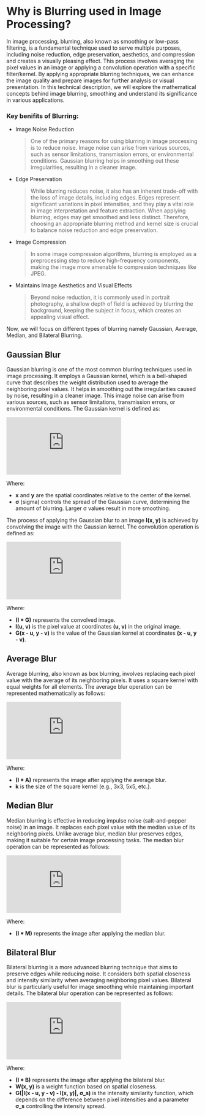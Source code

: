 # Why is Blurring used in Image Processing?

In image processing, blurring, also known as smoothing or low-pass filtering, is a fundamental technique used to serve multiple purposes, including noise reduction, edge preservation, aesthetics, and compression and creates a visually pleasing effect. This process involves averaging the pixel values in an image or applying a convolution operation with a specific filter/kernel. By applying appropriate blurring techniques, we can enhance the image quality and prepare images for further analysis or visual presentation. In this technical description, we will explore the mathematical concepts behind image blurring, smoothing and understand its significance in various applications.

### Key benifits of Blurring:

 * Image Noise Reduction
   > One of the primary reasons for using blurring in image processing is to reduce noise. Image noise can arise from various sources, such as sensor limitations, transmission errors, or environmental conditions. Gaussian blurring helps in smoothing out these irregularities, resulting in a cleaner image.
 * Edge Preservation
   > While blurring reduces noise, it also has an inherent trade-off with the loss of image details, including edges. Edges represent significant variations in pixel intensities, and they play a vital role in image interpretation and feature extraction. When applying blurring, edges may get smoothed and less distinct. Therefore, choosing an appropriate blurring method and kernel size is crucial to balance noise reduction and edge preservation.
 * Image Compression
   > In some image compression algorithms, blurring is employed as a preprocessing step to reduce high-frequency components, making the image more amenable to compression techniques like JPEG.
 * Maintains Image Aesthetics and Visual Effects
   > Beyond noise reduction, it is commonly used in portrait photography, a shallow depth of field is achieved by blurring the background, keeping the subject in focus, which creates an appealing visual effect.


Now, we will focus on different types of blurring namely Gaussian, Average, Median, and Bilateral Blurring.

## Gaussian Blur

Gaussian blurring is one of the most common blurring techniques used in image processing. It employs a Gaussian kernel, which is a bell-shaped curve that describes the weight distribution used to average the neighboring pixel values. It helps in smoothing out the irregularities caused by noise, resulting in a cleaner image. This image noise can arise from various sources, such as sensor limitations, transmission errors, or environmental conditions.  The Gaussian kernel is defined as:


![Gaussian Kernel Formula](https://latex.codecogs.com/svg.latex?%5Cdpi%7B120%7D%20G%28x%2C%20y%29%20%3D%20%5Cfrac%7B1%7D%7B2%5Cpi%5Csigma%5E2%7D%20e%5E%7B-%5Cfrac%7Bx%5E2%20%2B%20y%5E2%7D%7B2%5Csigma%5E2%7D%7D)


Where:
- **x** and **y** are the spatial coordinates relative to the center of the kernel.
- **σ** (sigma) controls the spread of the Gaussian curve, determining the amount of blurring. Larger σ values result in more smoothing.

The process of applying the Gaussian blur to an image **I(x, y)** is achieved by convolving the image with the Gaussian kernel. The convolution operation is defined as:

![Convolution Formula](https://latex.codecogs.com/svg.latex?%5Cdpi%7B120%7D%20%28I%20*%20G%29%28x%2C%20y%29%20%3D%20%5Csum_%7Bu%3D-%5Cinfty%7D%5E%7B%5Cinfty%7D%20%5Csum_%7Bv%3D-%5Cinfty%7D%5E%7B%5Cinfty%7D%20I%28u%2C%20v%29%20%5Ccdot%20G%28x%20-%20u%2C%20y%20-%20v%29)

Where:
- **(I * G)** represents the convolved image.
- **I(u, v)** is the pixel value at coordinates **(u, v)** in the original image.
- **G(x - u, y - v)** is the value of the Gaussian kernel at coordinates **(x - u, y - v)**.

## Average Blur

Average blurring, also known as box blurring, involves replacing each pixel value with the average of its neighboring pixels. It uses a square kernel with equal weights for all elements. The average blur operation can be represented mathematically as follows:

![Average Blur Formula](https://latex.codecogs.com/svg.latex?%5Cdpi%7B120%7D%20%28I%20*%20A%29%28x%2C%20y%29%20%3D%20%5Cfrac%7B1%7D%7Bk%5Ctimes%20k%7D%20%5Csum_%7Bu%3D-%5Cfrac%7Bk%7D%7B2%7D%7D%5E%7B%5Cfrac%7Bk%7D%7B2%7D%7D%20%5Csum_%7Bv%3D-%5Cfrac%7Bk%7D%7B2%7D%7D%5E%7B%5Cfrac%7Bk%7D%7B2%7D%7D%20I%28x%20-%20u%2C%20y%20-%20v%29)

Where:
- **(I * A)** represents the image after applying the average blur.
- **k** is the size of the square kernel (e.g., 3x3, 5x5, etc.).

## Median Blur

Median blurring is effective in reducing impulse noise (salt-and-pepper noise) in an image. It replaces each pixel value with the median value of its neighboring pixels. Unlike average blur, median blur preserves edges, making it suitable for certain image processing tasks. The median blur operation can be represented as follows:

![Median Blur Formula](https://latex.codecogs.com/svg.latex?%5Cdpi%7B120%7D%20%28I%20*%20M%29%28x%2C%20y%29%20%3D%20%5Ctext%7Bmedian%7D%28%5Ctext%7Bneighbors%20of%20%7B%28x%2C%20y%29%7D%7D%29)

Where:
- **(I * M)** represents the image after applying the median blur.

## Bilateral Blur

Bilateral blurring is a more advanced blurring technique that aims to preserve edges while reducing noise. It considers both spatial closeness and intensity similarity when averaging neighboring pixel values. Bilateral blur is particularly useful for image smoothing while maintaining important details. The bilateral blur operation can be represented as follows:

![Bilateral Blur Formula](https://latex.codecogs.com/svg.latex?%5Cdpi%7B120%7D%20%28I%20*%20B%29%28x%2C%20y%29%20%3D%20%5Cfrac%7B1%7D%7BW%28x%2C%20y%29%7D%20%5Csum_%7Bu%3D-%5Cfrac%7Bk%7D%7B2%7D%7D%5E%7B%5Cfrac%7Bk%7D%7B2%7D%7D%20%5Csum_%7Bv%3D-%5Cfrac%7Bk%7D%7B2%7D%7D%5E%7B%5Cfrac%7Bk%7D%7B2%7D%7D%20I%28x%20-%20u%2C%20y%20-%20v%29%20%5Ccdot%20G%28%7CI%28x%20-%20u%2C%20y%20-%20v%29%20-%20I%28x%2C%20y%29%7C%2C%20%5Csigma_s%29)

Where:
- **(I * B)** represents the image after applying the bilateral blur.
- **W(x, y)** is a weight function based on spatial closeness.
- **G(|I(x - u, y - v) - I(x, y)|, σ_s)** is the intensity similarity function, which depends on the difference between pixel intensities and a parameter **σ_s** controlling the intensity spread.
